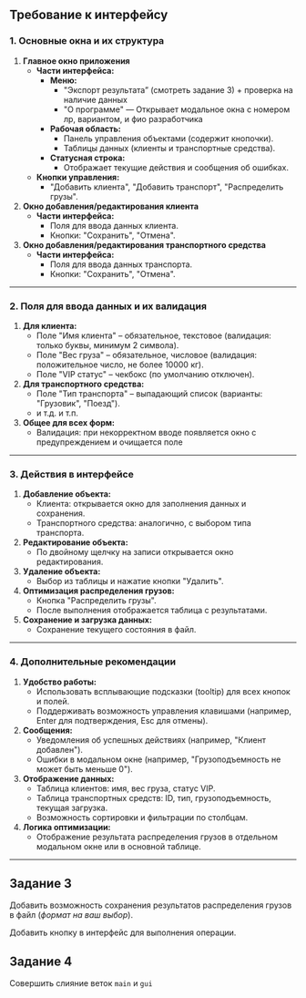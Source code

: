 ## Требование к интерфейсу

### **1. Основные окна и их структура**

1. **Главное окно приложения**
    - **Части интерфейса:**
        - **Меню:**
            - "Экспорт результата” (смотреть задание 3) + проверка на наличие данных
            - "О программе" — Открывает модальное окна с номером лр, вариантом, и фио разработчика
        - **Рабочая область:**
            - Панель управления объектами (содержит кнопочки).
            - Таблицы данных (клиенты и транспортные средства).
        - **Статусная строка:**
            - Отображает текущие действия и сообщения об ошибках.
    - **Кнопки управления:**
        - "Добавить клиента", "Добавить транспорт", "Распределить грузы".
2. **Окно добавления/редактирования клиента**
    - **Части интерфейса:**
        - Поля для ввода данных клиента.
        - Кнопки: "Сохранить", "Отмена".
3. **Окно добавления/редактирования транспортного средства**
    - **Части интерфейса:**
        - Поля для ввода данных транспорта.
        - Кнопки: "Сохранить", "Отмена".

---

### **2. Поля для ввода данных и их валидация**

1. **Для клиента:**
    - Поле "Имя клиента" – обязательное, текстовое (валидация: только буквы, минимум 2 символа).
    - Поле "Вес груза" – обязательное, числовое (валидация: положительное число, не более 10000 кг).
    - Поле "VIP статус" – чекбокс (по умолчанию отключен).
2. **Для транспортного средства:**
    - Поле "Тип транспорта" – выпадающий список (варианты: "Грузовик", "Поезд").
    - и т.д. и т.п.
3. **Общее для всех форм:**
    - Валидация: при некорректном вводе появляется окно с предупреждением и очищается поле

---

### **3. Действия в интерфейсе**

1. **Добавление объекта:**
    - Клиента: открывается окно для заполнения данных и сохранения.
    - Транспортного средства: аналогично, с выбором типа транспорта.
2. **Редактирование объекта:**
    - По двойному щелчку на записи открывается окно редактирования.
3. **Удаление объекта:**
    - Выбор из таблицы и нажатие кнопки "Удалить".
4. **Оптимизация распределения грузов:**
    - Кнопка "Распределить грузы".
    - После выполнения отображается таблица с результатами.
5. **Сохранение и загрузка данных:**
    - Сохранение текущего состояния в файл.

---

### **4. Дополнительные рекомендации**

1. **Удобство работы:**
    - Использовать всплывающие подсказки (tooltip) для всех кнопок и полей.
    - Поддерживать возможность управления клавишами (например, Enter для подтверждения, Esc для отмены).
2. **Сообщения:**
    - Уведомления об успешных действиях (например, "Клиент добавлен").
    - Ошибки в модальном окне (например, "Грузоподъемность не может быть меньше 0").
3. **Отображение данных:**
    - Таблица клиентов: имя, вес груза, статус VIP.
    - Таблица транспортных средств: ID, тип, грузоподъемность, текущая загрузка.
    - Возможность сортировки и фильтрации по столбцам.
4. **Логика оптимизации:**
    - Отображение результата распределения грузов в отдельном модальном окне или в основной таблице.

---

## Задание 3

Добавить возможность сохранения результатов распределения грузов в файл (*формат на ваш выбор*).

Добавить кнопку в интерфейс для выполнения операции.

## Задание 4

Совершить слияние веток `main` и `gui`
